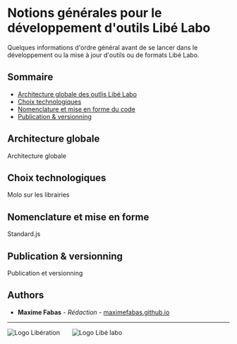 # Notions générales pour le développement d'outils Libé Labo

Quelques informations d'ordre général avant de se lancer dans le développement ou la mise à jour d'outils ou de formats Libé Labo.

## Sommaire
- [Architecture globale des outlis Libé Labo](https://github.com/libe-max/Docs/blob/master#architecture-globale)
- [Choix technologiques](https://github.com/libe-max/Docs/blob/master#choix-technologiques)
- [Nomenclature et mise en forme du code](https://github.com/libe-max/Docs/blob/master#nomenclature-et-mise-en-forme)
- [Publication & versionning](https://github.com/libe-max/Docs/blob/master#publication--versionning)

## Architecture globale

Architecture globale

## Choix technologiques

Molo sur les librairies

## Nomenclature et mise en forme

Standard.js

## Publication & versionning

Publication et versionning

## Authors

- **Maxime Fabas** - _Rédaction_ - [maximefabas.github.io](https://maximefabas.github.io)

___
![Logo Libération](https://www.liberation.fr/apps/static/assets/liberation-logo_raster_64.png)       ![Logo Libé labo](https://www.liberation.fr/apps/static/assets/libe-labo-logo_raster_64.png)


